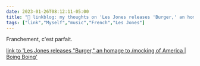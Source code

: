 ---date: 2023-01-26T08:12:11-05:00title: "🔗 linkblog: my thoughts on 'Les Jones releases 'Burger,' an homage to /mocking of America | Boing Boing'"tags: ["link","Myself","music","French","Les Jones"]---Franchement, c'est parfait.   [link to 'Les Jones releases "Burger," an homage to /mocking of America | Boing Boing'](https://boingboing.net/2023/01/26/les-jones-releases-burger-an-homage-to-mocking-of-america.html)